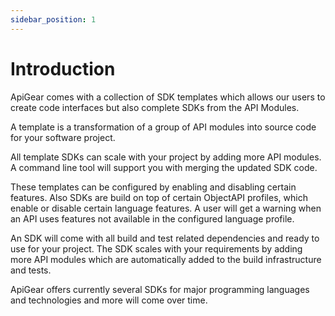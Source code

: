 ```yaml
---
sidebar_position: 1
---
```


# Introduction

ApiGear comes with a collection of SDK templates which allows our users to create code interfaces but also complete SDKs from the API Modules.

A template is a transformation of a group of API modules into source code for your software project.

All template SDKs can scale with your project by adding more API modules. A command line tool will support you with merging the updated SDK code.

These templates can be configured by enabling and disabling certain features. Also SDKs are build on top of certain ObjectAPI profiles, which enable or disable certain language features. A user will get a warning when an API uses features not available in the configured language profile.

An SDK will come with all build and test related dependencies and ready to use for your project. The SDK scales with your requirements by adding more API modules which are automatically added to the build infrastructure and tests.

ApiGear offers currently several SDKs for major programming languages and technologies and more will come over time.
